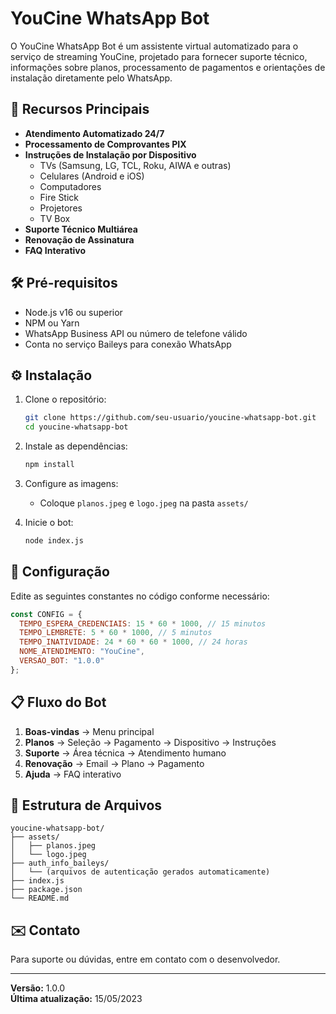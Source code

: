 # YouCine WhatsApp Bot

O YouCine WhatsApp Bot é um assistente virtual automatizado para o serviço de streaming YouCine, projetado para fornecer suporte técnico, informações sobre planos, processamento de pagamentos e orientações de instalação diretamente pelo WhatsApp.

## 📌 Recursos Principais

- **Atendimento Automatizado 24/7**
- **Processamento de Comprovantes PIX**
- **Instruções de Instalação por Dispositivo**
  - TVs (Samsung, LG, TCL, Roku, AIWA e outras)
  - Celulares (Android e iOS)
  - Computadores
  - Fire Stick
  - Projetores
  - TV Box
- **Suporte Técnico Multiárea**
- **Renovação de Assinatura**
- **FAQ Interativo**

## 🛠️ Pré-requisitos

- Node.js v16 ou superior
- NPM ou Yarn
- WhatsApp Business API ou número de telefone válido
- Conta no serviço Baileys para conexão WhatsApp

## ⚙️ Instalação

1. Clone o repositório:
   ```bash
   git clone https://github.com/seu-usuario/youcine-whatsapp-bot.git
   cd youcine-whatsapp-bot
   ```

2. Instale as dependências:
   ```bash
   npm install
   ```

3. Configure as imagens:
   - Coloque `planos.jpeg` e `logo.jpeg` na pasta `assets/`

4. Inicie o bot:
   ```bash
   node index.js
   ```

## 🔧 Configuração

Edite as seguintes constantes no código conforme necessário:

```javascript
const CONFIG = {
  TEMPO_ESPERA_CREDENCIAIS: 15 * 60 * 1000, // 15 minutos
  TEMPO_LEMBRETE: 5 * 60 * 1000, // 5 minutos
  TEMPO_INATIVIDADE: 24 * 60 * 60 * 1000, // 24 horas
  NOME_ATENDIMENTO: "YouCine",
  VERSAO_BOT: "1.0.0"
};
```

## 📋 Fluxo do Bot

1. **Boas-vindas** → Menu principal
2. **Planos** → Seleção → Pagamento → Dispositivo → Instruções
3. **Suporte** → Área técnica → Atendimento humano
4. **Renovação** → Email → Plano → Pagamento
5. **Ajuda** → FAQ interativo

## 📂 Estrutura de Arquivos

```
youcine-whatsapp-bot/
├── assets/
│   ├── planos.jpeg
│   └── logo.jpeg
├── auth_info_baileys/
│   └── (arquivos de autenticação gerados automaticamente)
├── index.js
├── package.json
└── README.md
```

## ✉️ Contato

Para suporte ou dúvidas, entre em contato com o desenvolvedor.

---

**Versão:** 1.0.0  
**Última atualização:** 15/05/2023
